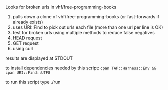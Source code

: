 Looks for broken urls in vhf/free-programming-books

1. pulls down a clone of vhf/free-programming-books (or fast-forwards if already exists)
2. uses URI::Find to pick out urls each file (more than one url per line is OK)
3. test for broken urls using multiple methods to reduce false negatives
  1. HEAD request
  2. GET request
  3. using curl
  
results are displayed at STDOUT

to install dependencies needed by this script: `cpan TAP::Harness::Env && cpan URI::Find::UTF8`

to run this script type ./run
